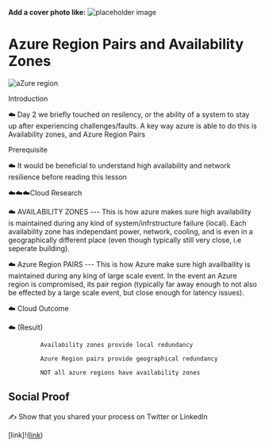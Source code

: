 **Add a cover photo like:**
![placeholder image](https://via.placeholder.com/1200x600)

# Azure Region Pairs and Availability Zones

![aZure region](https://user-images.githubusercontent.com/102994059/193945388-da274f74-8b3d-446a-8a6a-63b0dbff318e.png)

 Introduction

☁️ Day 2 we briefly touched on resilency, or the ability of a system to stay up after experiencing challenges/faults. A key way azure is able to do this is Availability zones, and Azure Region Pairs

 Prerequisite

☁️ It would be beneficial to understand high availability and network resilience before reading this lesson



 ☁️☁️☁️Cloud Research

☁️ AVAILABILITY ZONES --- This is how azure makes sure high availability is maintained during any kind of system/infrstructure failure (local). Each availability zone has independant power, network, cooling, and is even in a geographically different place (even though typically still very close, i.e seperate building). 

☁️ Azure Region PAIRS --- This is how Azure make sure high availbaility is maintained during any king of large scale event. In the event an Azure region is compromised, its pair region (typically far away enough to not also be effected by a large scale event, but close enough for latency issues). 


 ☁️ Cloud Outcome

☁️ (Result) 
             
             Availability zones provide local redundancy
             
             Azure Region pairs provide geographical redundancy 
            
             NOT all azure regions have availability zones


## Social Proof

✍️ Show that you shared your process on Twitter or LinkedIn

[link]!([link](https://www.linkedin.com/posts/andrew-leddy_100daysofcloud-activity-6983202048485769217-vV86?utm_source=share&utm_medium=member_desktop))
